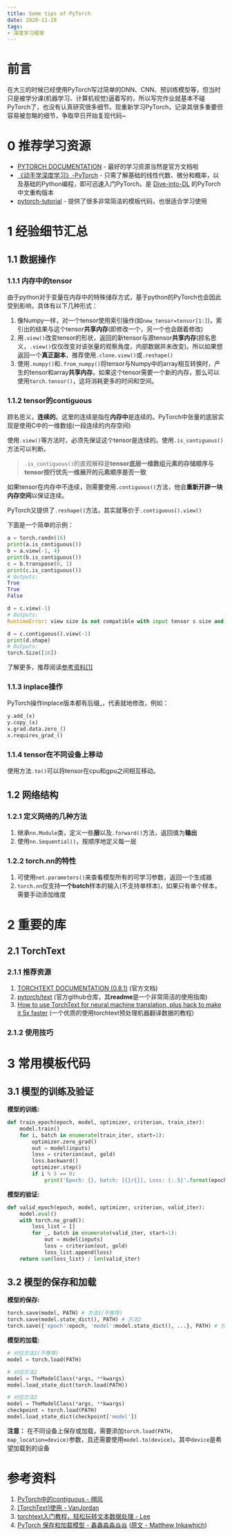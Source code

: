 ```yaml
---
title: Some tips of PyTorch
date: 2020-11-28
tags:
- 深度学习框架
---
```

# 前言
在大三的时候已经使用PyTorch写过简单的DNN、CNN、预训练模型等，但当时只是被学分课(机器学习、计算机视觉)逼着写的，所以写完作业就基本不碰PyTorch了，也没有认真研究很多细节。现重新学习PyTorch，记录其很多重要但容易被忽略的细节，争取早日开始复现代码~

# 0 推荐学习资源
* [PYTORCH DOCUMENTATION](https://pytorch.org/docs/stable/index.html) - 最好的学习资源当然是官方文档啦
* [《动手学深度学习》-PyTorch](https://tangshusen.me/Dive-into-DL-PyTorch/#/) - 只需了解基础的线性代数、微分和概率，以及基础的Python编程，即可迅速入门PyTorch。是 [Dive-into-DL](http://zh.d2l.ai/) 的PyTorch中文重构版本
* [pytorch-tutorial](https://github.com/yunjey/pytorch-tutorial) - 提供了很多非常简洁的模板代码，也很适合学习使用

# 1 经验细节汇总
## 1.1 数据操作
### 1.1.1 内存中的tensor
由于python对于变量在内存中的特殊储存方式，基于python的PyTorch也会因此受到影响，具体有以下几种形式：
1. 像Numpy一样，对一个tensor使用索引操作(如```new_tensor=tensor[1:]```)，索引出的结果与这个tensor**共享内存**(即修改一个，另一个也会跟着修改)
2. 用```.view()```改变tensor的形状，返回的新tensor与源tensor**共享内存**(顾名思义，```.view()```仅仅改变对该张量的观察角度，内部数据并未改变)。所以如果想返回一个**真正副本**，推荐使用```.clone.view()```或```.reshape()```
3. 使用```.numpy()```和```.from_numpy()```将tensor与Numpy中的array相互转换时，产生的tensor和array**共享内存**。如果这个tensor需要一个新的内存，那么可以使用```torch.tensor()```，这将消耗更多的时间和空间。

### 1.1.2 tensor的contiguous
顾名思义，**连续的**。这里的连续是指在**内存中**是连续的。PyTorch中张量的底层实现是使用C中的一维数组(一段连续的内存空间)

使用```.view()```等方法时，必须先保证这个tensor是连续的。使用```.is_contiguous()```方法可以判断。  
> ```.is_contiguous()```的直观解释是**tensor底层一维数组元素的存储顺序与tensor按行优先一维展开的元素顺序是否一致**

如果tensor在内存中不连续，则需要使用```.contiguous()```方法，他会**重新开辟一块内存空间**以保证连续。

PyTorch又提供了```.reshape()```方法，其实就等价于```.contiguous().view()```

下面是一个简单的示例：

```python
a = torch.randn(16)
print(a.is_contiguous())
b = a.view(-1, 4)
print(b.is_contiguous())
c = b.transpose(0, 1)
print(c.is_contiguous())
# Outputs:
True
True
False

d = c.view(-1)
# Outputs:
RuntimeError: view size is not compatible with input tensor s size and stride (at least one dimension spans across two contiguous subspaces). Use .reshape(...) instead.

d = c.contiguous().view(-1)
print(d.shape)
# Outputs:
torch.Size([16])
```
了解更多，推荐阅读[参考资料[1]](https://zhuanlan.zhihu.com/p/64551412)

### 1.1.3 inplace操作
PyTorch操作inplace版本都有后缀_，代表就地修改，例如：
```python
y.add_(x)
y.copy_(x)
x.grad.data.zero_()
x.requires_grad_()
```

### 1.1.4 tensor在不同设备上移动
使用方法```.to()```可以将tensor在cpu和gpu之间相互移动。

## 1.2 网络结构
### 1.2.1 定义网络的几种方法
1. 继承```nn.Module```类，定义一些**层**以及```.forward()```方法，返回值为**输出**
2. 使用```nn.Sequential()```，按顺序地定义每一层

### 1.2.2 torch.nn的特性
1. 可使用```net.parameters()```来查看模型所有的可学习参数，返回一个生成器
2. ```torch.nn```仅支持**一个batch**样本的输入(不支持单样本)，如果只有单个样本，需要手动添加维度

# 2 重要的库
## 2.1 TorchText
### 2.1.1 推荐资源
1. [TORCHTEXT DOCUMENTATION (0.8.1)](https://pytorch.org/text/stable/index.html) (官方文档)
2. [pytorch/text](https://github.com/pytorch/text#data) (官方github仓库，其**readme**是一个非常简洁的使用指南)
3. [How to use TorchText for neural machine translation, plus hack to make it 5x faster](https://towardsdatascience.com/how-to-use-torchtext-for-neural-machine-translation-plus-hack-to-make-it-5x-faster-77f3884d95#8a90) (一个优质的使用torchtext预处理机器翻译数据的教程)

### 2.1.2 使用技巧


# 3 常用模板代码
## 3.1 模型的训练及验证
**模型的训练:**  
```python
def train_epoch(epoch, model, optimizer, criterion, train_iter):
    model.train()
    for i, batch in enumerate(train_iter, start=1):
        optimizer.zero_grad()
        out = model(inputs)
        loss = criterion(out, gold)
        loss.backward()
        optimizer.step()
        if i % 5 == 0:
            print('Epoch: {}, batch: [{}/{}], Loss: {:.5}'.format(epoch, i, len(train_iter), loss.item()))
```

**模型的验证:**  
```python
def valid_epoch(epoch, model, optimizer, criterion, valid_iter):
    model.eval()
    with torch.no_grad():
        loss_list = []
        for _, batch in enumerate(valid_iter, start=1):
            out = model(inputs)
            loss = criterion(out, gold)
            loss_list.append(loss)
    return sum(loss_list) / len(valid_iter)
```

## 3.2 模型的保存和加载
**模型的保存:**  
```python
torch.save(model, PATH) # 方法1(不推荐)
torch.save(model.state_dict(), PATH) # 方法2
torch.save({'epoch':epoch, 'model':model.state_dict(), ...}, PATH) # 方法3
```

**模型的加载:**  
```python
# 对应方法1(不推荐)
model = torch.load(PATH)

# 对应方法2
model = TheModelClass(*args, **kwargs)
model.load_state_dict(torch.load(PATH))

# 对应方法3
model = TheModelClass(*args, **kwargs)
checkpoint = torch.load(PATH)
model.load_state_dict(checkpoint['model'])
```

**注意：** 在不同设备上保存或加载，需要添加```torch.load(PATH, map_location=device)```参数，且还需要使用```model.to(device)```。其中```device```是希望加载到的设备

# 参考资料
1. [PyTorch中的contiguous - 栩风](https://zhuanlan.zhihu.com/p/64551412)
2. [[TorchText]使用 - VanJordan](https://www.jianshu.com/p/e5adb235399e)
3. [torchtext入门教程，轻松玩转文本数据处理 - Lee](https://zhuanlan.zhihu.com/p/31139113)
4. [PyTorch 保存和加载模型 - 鑫鑫淼淼焱焱](https://zhuanlan.zhihu.com/p/82038049) ([原文 - Matthew Inkawhich](https://pytorch.org/tutorials/beginner/saving_loading_models.html))